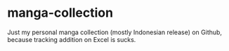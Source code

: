 # manga-collection

Just my personal manga collection (mostly Indonesian release) on Github, because tracking addition on Excel is sucks.
